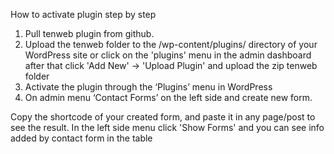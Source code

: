 How to activate plugin step by step
1. Pull tenweb plugin from github.
2. Upload the tenweb folder to the /wp-content/plugins/ directory of your WordPress site or click on the 'plugins' menu in the admin dashboard after that click 'Add New' -> 'Upload Plugin'
    and upload the zip tenweb folder
3. Activate the plugin through the ‘Plugins’ menu in WordPress
4. On admin menu ‘Contact Forms’ on the left side and create new form.

Copy the shortcode of your created form, and paste it in any page/post to see the result.
In the left side menu click 'Show Forms' and you can see info added by contact form in the table



